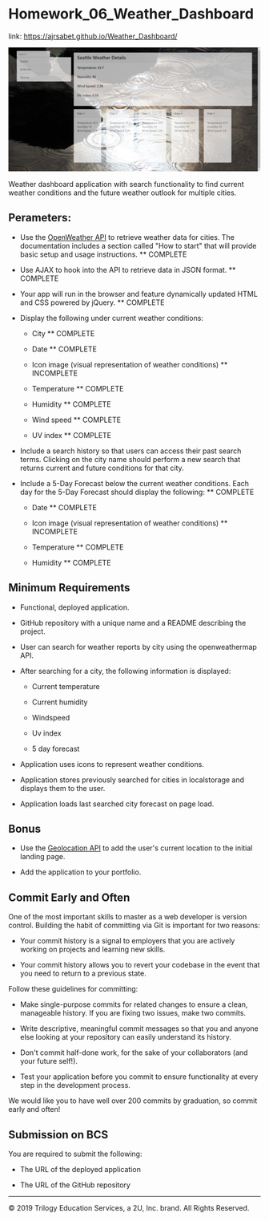 # Homework_06_Weather_Dashboard

link:
https://ajrsabet.github.io/Weather_Dashboard/

![Screenshot of Weather Dashboard](assets/weather_dashboard.png)

Weather dashboard application with search functionality to find current weather conditions and the future weather outlook for multiple cities.

## Perameters:

* Use the [OpenWeather API](https://openweathermap.org/api) to retrieve weather data for cities. The documentation includes a section called "How to start" that will provide basic setup and usage instructions.
** COMPLETE

* Use AJAX to hook into the API to retrieve data in JSON format.
** COMPLETE

* Your app will run in the browser and feature dynamically updated HTML and CSS powered by jQuery.
** COMPLETE

* Display the following under current weather conditions:

  * City
** COMPLETE

  * Date
** COMPLETE

  * Icon image (visual representation of weather conditions)
** INCOMPLETE

  * Temperature
** COMPLETE

  * Humidity
** COMPLETE

  * Wind speed
** COMPLETE

  * UV index
** COMPLETE

* Include a search history so that users can access their past search terms. Clicking on the city name should perform a new search that returns current and future conditions for that city. 

* Include a 5-Day Forecast below the current weather conditions. Each day for the 5-Day Forecast should display the following:
** COMPLETE

  * Date
** COMPLETE

  * Icon image (visual representation of weather conditions)
** INCOMPLETE

  * Temperature
** COMPLETE

  * Humidity
** COMPLETE


## Minimum Requirements

* Functional, deployed application.

* GitHub repository with a unique name and a README describing the project.


* User can search for weather reports by city using the openweathermap API.

* After searching for a city, the following information is displayed:

  *  Current temperature

  *  Current humidity

  *  Windspeed

  *  Uv index

  *  5 day forecast

* Application uses icons to represent weather conditions.

* Application stores previously searched for cities in localstorage and displays them to the user.

* Application loads last searched city forecast on page load.

## Bonus

* Use the [Geolocation API](https://developer.mozilla.org/en-US/docs/Web/API/Geolocation_API) to add the user's current location to the initial landing page.

* Add the application to your portfolio.


## Commit Early and Often

One of the most important skills to master as a web developer is version control. Building the habit of committing via Git is important for two reasons:

* Your commit history is a signal to employers that you are actively working on projects and learning new skills.

* Your commit history allows you to revert your codebase in the event that you need to return to a previous state.

Follow these guidelines for committing:

* Make single-purpose commits for related changes to ensure a clean, manageable history. If you are fixing two issues, make two commits.

* Write descriptive, meaningful commit messages so that you and anyone else looking at your repository can easily understand its history.

* Don't commit half-done work, for the sake of your collaborators (and your future self!).

* Test your application before you commit to ensure functionality at every step in the development process.

We would like you to have well over 200 commits by graduation, so commit early and often!


## Submission on BCS

You are required to submit the following:

* The URL of the deployed application

* The URL of the GitHub repository


- - -
© 2019 Trilogy Education Services, a 2U, Inc. brand. All Rights Reserved.

